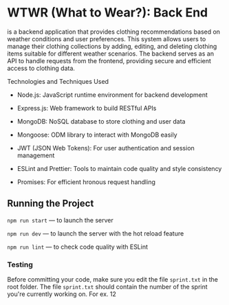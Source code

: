 # WTWR (What to Wear?): Back End

is a backend application that provides clothing recommendations based on weather conditions and user preferences. This system allows users to manage their clothing collections by adding, editing, and deleting clothing items suitable for different weather scenarios. The backend serves as an API to handle requests from the frontend, providing secure and efficient access to clothing data.

Technologies and Techniques Used

- Node.js: JavaScript runtime environment for backend development

- Express.js: Web framework to build RESTful APIs

- MongoDB: NoSQL database to store clothing and user data

- Mongoose: ODM library to interact with MongoDB easily

- JWT (JSON Web Tokens): For user authentication and session management

- ESLint and Prettier: Tools to maintain code quality and style consistency

- Promises: For efficient hronous request handling

## Running the Project

`npm run start` — to launch the server

`npm run dev` — to launch the server with the hot reload feature

`npm run lint` — to check code quality with ESLint

### Testing

Before committing your code, make sure you edit the file `sprint.txt` in the root folder. The file `sprint.txt` should contain the number of the sprint you're currently working on. For ex. 12

